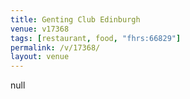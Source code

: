 ```yaml
---
title: Genting Club Edinburgh
venue: v17368
tags: [restaurant, food, "fhrs:66829"]
permalink: /v/17368/
layout: venue
---
```

null